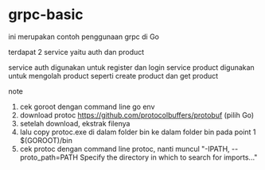# grpc-basic

ini merupakan contoh penggunaan grpc di Go

terdapat 2 service yaitu auth dan product

service auth digunakan untuk register dan login
service product digunakan untuk mengolah product seperti create product dan get product

note
1. cek goroot dengan command line go env
2. download protoc https://github.com/protocolbuffers/protobuf (pilih Go)
3. setelah download, ekstrak filenya
4. lalu copy protoc.exe di dalam folder bin ke dalam folder bin pada point 1 $(GOROOT)/bin
5. cek protoc dengan command line protoc, nanti muncul "-IPATH, --proto_path=PATH   Specify the directory in which to search for imports..."